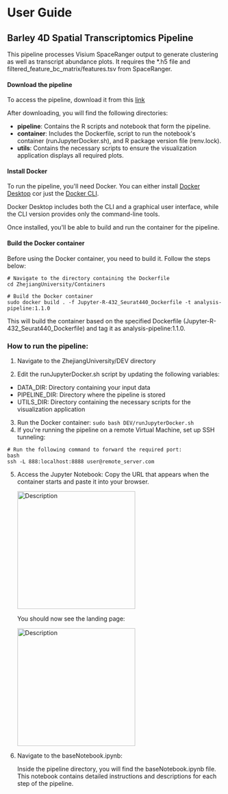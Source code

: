 
# User Guide
## Barley 4D Spatial Transcriptomics Pipeline 
This pipeline processes Visium SpaceRanger output to generate clustering as well as transcript abundance plots. It requires the *.h5 file and filtered_feature_bc_matrix/features.tsv from SpaceRanger.


#### Download the pipeline
To access the pipeline, download it from this [link](https://github.com/4D-Barley-Spatial-Transcriptomics/Barley-4D-Gene-Atlas)

After downloading, you will find the following directories: 
- **pipeline**: Contains the R scripts and notebook that form the pipeline.
- **container**: Includes the Dockerfile, script to run the notebook's container (runJupyterDocker.sh), and R package version file (renv.lock).
- **utils**: Contains the necessary scripts to ensure the visualization application displays all required plots.

#### Install Docker
To run the pipeline, you'll need Docker. You can either install [Docker Desktop](https://docs.docker.com/desktop/) cor just the [Docker CLI](https://medium.com/devops-technical-notes-and-manuals/how-to-install-docker-on-ubuntu-22-04-b771fe57f3d2).

Docker Desktop includes both the CLI and a graphical user interface, while the CLI version provides only the command-line tools.

Once installed, you'll be able to build and run the container for the pipeline.

#### Build the Docker container
Before using the Docker container, you need to build it. Follow the steps below:
```
# Navigate to the directory containing the Dockerfile
cd ZhejiangUniversity/Containers

# Build the Docker container
sudo docker build . -f Jupyter-R-432_Seurat440_Dockerfile -t analysis-pipeline:1.1.0 
```

This will build the container based on the specified Dockerfile (Jupyter-R-432_Seurat440_Dockerfile) and tag it as analysis-pipeline:1.1.0.

### How to run the pipeline:

1. Navigate to the ZhejiangUniversity/DEV directory

2. Edit the runJupyterDocker.sh script by updating the following variables:

- DATA_DIR: Directory containing your input data
- PIPELINE_DIR: Directory where the pipeline is stored
- UTILS_DIR: Directory containing the necessary scripts for the visualization application
3. Run the Docker container:
`sudo bash DEV/runJupyterDocker.sh`
4. If you're running the pipeline on a remote Virtual Machine, set up SSH tunneling:
```
# Run the following command to forward the required port:
bash
ssh -L 888:localhost:8888 user@remote_server.com
```
5. Access the Jupyter Notebook:
Copy the URL that appears when the container starts and paste it into your browser.

    <img src="imgs/ntbkURL.png" alt="Description" height="275">

    You should now see the landing page:

    <img src="imgs/ntbkLandingPage.png" alt="Description" height="275">

6. Navigate to the baseNotebook.ipynb:

    Inside the pipeline directory, you will find the baseNotebook.ipynb file. 
    This notebook contains detailed instructions and descriptions for each step of the pipeline.


